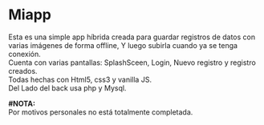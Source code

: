 # Miapp
Esta es una simple app híbrida creada para guardar registros de datos con varias imágenes de forma offline, Y luego subirla cuando ya se tenga conexión. <br>
Cuenta con varias pantallas: SplashSceen, Login, Nuevo registro y registro creados. <br>
Todas hechas con Html5, css3 y vanilla JS. <br>
Del Lado del back usa php y Mysql.<br>

<b>#NOTA:</b><br>
Por motivos personales no está totalmente completada.


